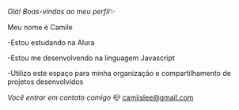 *Olá! Boas-vindas ao meu perfil*✨

Meu nome é Camile

-Estou estudando na Alura 

-Estou me desenvolvendo na linguagem Javascript 

-Utilizo este espaço para minha organização e compartilhamento de projetos desenvolvidos


*Você entrar em contato comigo* 📪
camiislee@gmail.com
